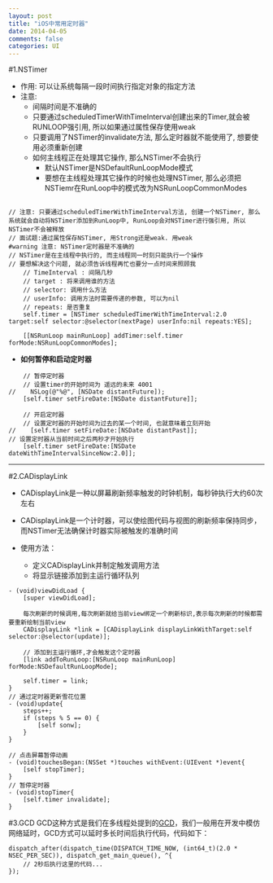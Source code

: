 ```yaml
---
layout: post
title: "iOS中常用定时器"
date: 2014-04-05
comments: false
categories: UI
---
```



#1.NSTimer


- 作用: 可以让系统每隔一段时间执行指定对象的指定方法
- 注意:
    + 间隔时间是不准确的
    + 只要通过scheduledTimerWithTimeInterval创建出来的Timer,就会被RUNLOOP强引用, 所以如果通过属性保存使用weak
    + 只要调用了NSTimer的invalidate方法, 那么定时器就不能使用了, 想要使用必须重新创建
    + 如何主线程正在处理其它操作, 那么NSTimer不会执行
        * 默认NSTimer是NSDefaultRunLoopMode模式
        * 要想在主线程处理其它操作的时候也处理NSTimer, 那么必须把NSTiemr在RunLoop中的模式改为NSRunLoopCommonModes

```objc

// 注意: 只要通过scheduledTimerWithTimeInterval方法, 创建一个NSTimer, 那么系统就会自动将NSTimer添加到RunLoop中, RunLoop会对NSTimer进行强引用, 所以NSTimer不会被释放
// 面试题:通过属性保存NSTimer, 用Strong还是weak. 用weak
#warning 注意: NSTimer定时器是不准确的
// NSTimer是在主线程中执行的, 而主线程同一时刻只能执行一个操作
// 要想解决这个问题, 就必须告诉线程再忙也要分一点时间来照顾我
    // TimeInterval : 间隔几秒
    // target : 将来调用谁的方法
    // selector: 调用什么方法
    // userInfo: 调用方法时需要传递的参数, 可以为nil
    // repeats: 是否重复
    self.timer = [NSTimer scheduledTimerWithTimeInterval:2.0 target:self selector:@selector(nextPage) userInfo:nil repeats:YES];

    [[NSRunLoop mainRunLoop] addTimer:self.timer forMode:NSRunLoopCommonModes];
```


- **如何暂停和启动定时器**

```objc
    // 暂停定时器
    // 设置timer的开始时间为 遥远的未来 4001
//    NSLog(@"%@", [NSDate distantFuture]);
    [self.timer setFireDate:[NSDate distantFuture]];
```

```objc
    // 开启定时器
    // 设置定时器的开始时间为过去的某一个时间, 也就意味着立刻开始
//    [self.timer setFireDate:[NSDate distantPast]];
// 设置定时器从当前时间之后两秒才开始执行
    [self.timer setFireDate:[NSDate dateWithTimeIntervalSinceNow:2.0]];
```

---

#2.CADisplayLink
- CADisplayLink是一种以屏幕刷新频率触发的时钟机制，每秒钟执行大约60次左右
- CADisplayLink是一个计时器，可以使绘图代码与视图的刷新频率保持同步，而NSTimer无法确保计时器实际被触发的准确时间

- 使用方法：
	- 定义CADisplayLink并制定触发调用方法
	- 将显示链接添加到主运行循环队列

```objc
- (void)viewDidLoad {
    [super viewDidLoad];

    每次刷新的时候调用,每次刷新就给当前view绑定一个刷新标识,表示每次刷新的时候都需要重新绘制当前view
    CADisplayLink *link = [CADisplayLink displayLinkWithTarget:self selector:@selector(update)];
    
    // 添加到主运行循环,才会触发这个定时器
    [link addToRunLoop:[NSRunLoop mainRunLoop] forMode:NSDefaultRunLoopMode];
    
    self.timer = link;
}
// 通过定时器更新雪花位置
- (void)update{
    steps++;
    if (steps % 5 == 0) {
        [self sonw];
    }
}

// 点击屏幕暂停动画
- (void)touchesBegan:(NSSet *)touches withEvent:(UIEvent *)event{
    [self stopTimer];
}
// 暂停定时器
- (void)stopTimer{
    [self.timer invalidate];
}
```
    
#3.GCD
GCD这种方式是我们在多线程处提到的[GCD](http://www.zhunjiee.com/%E5%AE%9E%E7%94%A8%E6%8A%80%E6%9C%AF/2014/05/09/%E5%A4%9A%E7%BA%BF%E7%A8%8B%E4%B9%8B-GCD.html)，我们一般用在开发中模仿网络延时，GCD方式可以延时多长时间后执行代码，代码如下：

```objc
dispatch_after(dispatch_time(DISPATCH_TIME_NOW, (int64_t)(2.0 * NSEC_PER_SEC)), dispatch_get_main_queue(), ^{
    // 2秒后执行这里的代码...
});
```